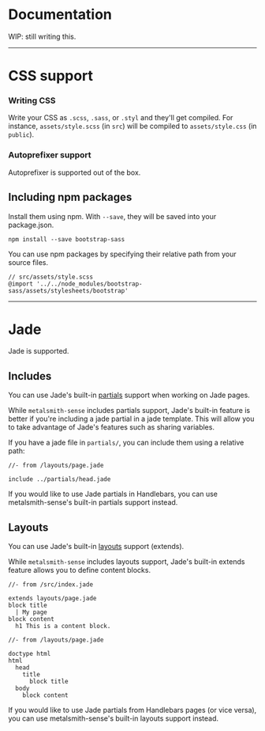 # Documentation

WIP: still writing this.

---

# CSS support

### Writing CSS

Write your CSS as `.scss`, `.sass`, or `.styl` and they'll get compiled. For instance, `assets/style.scss` (in `src`) will be compiled to `assets/style.css` (in `public`).

### Autoprefixer support

Autoprefixer is supported out of the box.

## Including npm packages

Install them using npm. With `--save`, they will be saved into your package.json.

```
npm install --save bootstrap-sass
```

You can use npm packages by specifying their relative path from your source files.

```
// src/assets/style.scss
@import '../../node_modules/bootstrap-sass/assets/stylesheets/bootstrap'
```

---

# Jade

Jade is supported.

## Includes

You can use Jade's built-in [partials][jade-include] support when working on Jade pages.

While `metalsmith-sense` includes partials support, Jade's built-in feature is better if you're including a jade partial in a jade template. This will allow you to take advantage of Jade's features such as sharing variables.

If you have a jade file in `partials/`, you can include them using a relative path:

```jade
//- from /layouts/page.jade

include ../partials/head.jade
```

If you would like to use Jade partials in Handlebars, you can use metalsmith-sense's built-in partials support instead.

## Layouts

You can use Jade's built-in [layouts][jade-extends] support (extends).

While `metalsmith-sense` includes layouts support, Jade's built-in extends feature allows you to define content blocks.

```jade
//- from /src/index.jade

extends layouts/page.jade
block title
  | My page
block content
  h1 This is a content block.
```

```jade
//- from /layouts/page.jade

doctype html
html
  head
    title
      block title
  body
    block content
```


If you would like to use Jade partials from Handlebars pages (or vice versa), you can use metalsmith-sense's built-in layouts support instead.

[jade-include]: http://jade-lang.com/reference/includes/
[jade-extends]: jade-lang.com/reference/extends
